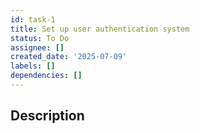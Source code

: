 ```yaml
---
id: task-1
title: Set up user authentication system
status: To Do
assignee: []
created_date: '2025-07-09'
labels: []
dependencies: []
---
```


## Description
